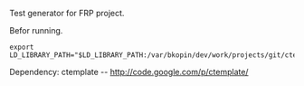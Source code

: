Test generator for FRP project. 

Befor running.

	export LD_LIBRARY_PATH="$LD_LIBRARY_PATH:/var/bkopin/dev/work/projects/git/ctemplate/install/lib"


Dependency: 
	ctemplate -- http://code.google.com/p/ctemplate/
